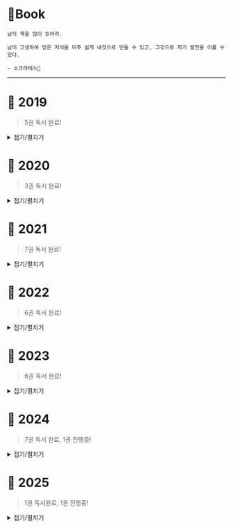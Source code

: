 # 📖Book

```
남의 책을 많이 읽어라.

남이 고생하여 얻은 지식을 아주 쉽게 내것으로 만들 수 있고, 그것으로 자기 발전을 이룰 수 있다.

- 소크라테스🧙‍
```

---

# 📅 2019

> 5권 독서 완료!

<details>
<summary>접기/펼치기</summary>

### 01. 모던 자바스크립트 입문

`📅 2019`

**✔ 완독**

💬 아예 프로그래밍을 모르는 사람들도 볼 수 있도록 설명되어있다. 너무 세세한 부분까지 설명하고 있어 지식이 조금 있다면 지루할 수 있지만 세세하게 놓쳤던 부분을 잡을 수 있었다.

---

### 02. 리액트를 다루는 기술

`📅 2019`

**✔ 완독**

💬 리액트의 교과서. 다른 리액트 책들보다 최신 트렌드에 맞게 설명이 잘 되어있다.

---

### 03. 자바 ORM 표준 JPA 프로그래밍

`📅 2019`

**✖ 중단**

💬 필요한 부분만 찾아서 봄. 차후 개념잡기 위해 차근차근 읽을 예정.

---

### 04. Clean Code

`📅 2019` `📅 2021`

**✖ 중단**

💬 매번 뒤쪽의 코드 폭탄 이후부터 더이상 진행하지를 못함..

---

### 05. HTTP 완벽 가이드

**✖ 중단**

💬 현재 읽기에는 너무 레거시 하며, 프론트쪽에 집중된 내용.

---
</details>

# 📅 2020

> 3권 독서 완료!

<details>
<summary>접기/펼치기</summary>

### 01. 불친절한 SQL 프로그래밍

`📅 2020`

**✔ 완독**

💬 오라클 중심으로 설명. SQL 개념책보다는 `SQL 사전`같은 느낌과 더 가깝다.

---

### 02. 친절한 SQL 튜닝

`📅 2020`

**✔ 완독**

💬 오라클 중심으로 설명. 이해하기 쉽게 튜닝을 풀어나간다.

---

### 03. 테스트 주도 개발

`📅 2020`

**✔ 완독**

💬 TDD 개발론의 개념을 잡아주는 책. 개념만 있는 책이라 실제 TDD 사용하려면 다른 레퍼런스를 참고해야하는게 조금 아쉽다.

---
</details>

# 📅 2021

> 7권 독서 완료!

<details>
<summary>접기/펼치기</summary>

### 01. Java의 정석

`📅 2021`

**✔ 완독**

💬 진작 볼걸.. 기본서로써 아주 좋은 책이다.

---

### 02. Hello Coding 그림으로 개념을 이해하는 알고리즘

`📅 2021`

**✔ 완독**

💬 자료구조와 알고리즘을 많은 예시로 굉장히 쉽게 설명해준다. 완전 기초(log의 정의부터 O(n) 등..) 레벨부터 알려주며 책이 굉장히 술술 쉽게 읽힌다.

---

### 03. 스프링부트 코드 공작소

`📅 2021`

**✖ 중단**

💬 책 내의 스프링부트 버전이 너무 낮아 실습을 진행하며 빈번한 오류 발생. 오류 해결하면서 지쳐버렸다. 책을 살땐 꼭 출판 일자를 확인하자.

---

### 04. 코드로 배우는 스프링부트 웹 프로젝트

`📅 2021`

**✔ 완독**

💬 인프런강의에서 진행한 프로젝트와는 다른식으로 코드들의 구성이 전개되는것이 조금 특이했다. 아무래도 완전 최신느낌은 아니였지만 실무에서 이런식으로 사용하는곳이 많겠구나 라는 생각이 들었다. 코드 자체가 스프링부트 기반이 아닌 스프링 기반의 약간의 레거시코드 같은 느낌이 있었다. 실무 위주로 따라하는 책이라 개념이 조금 부족한 부분은 많이 아쉬웠지만 가볍게 훑기는 좋았다.

---

### 05. 토비의 스프링 3.1

`📅 2021~2022`

**✔ 완독**

💬 3.1 버전이라 지금과 스프링 구현방식은 다를 수 있지만 개념은 동일하다. 스프링의 개념적인 부분을 이해할 수 있는 좋은 책이다. 또한 책 내에서 얘기해주는 개발 가이드가 오래된 책임에도 불구하고 세련된다. 대신 너무 긴시간에 걸쳐 읽어서 그런지 한번 더 읽어볼 예정이다.

---

### 06. 코딩인터뷰 완전 분석

`📅 2021`

**✔ 완독**

💬 모든 챕터의 연습문제들을 다 풀진 못했다. 개념정도만 훑었는데 책 내용이 굉장히 좋다. 나중에 한번 더 읽어볼 예정이다.

---

### 07. 리팩터링

`📅 2021`

**✔ 완독**

💬 표지를 바꿔야할 책 중 하나이다. 표지보고 전공책 느낌이 나서 재미없을것 같아서 미뤄왔는데 내용도 좋고 술술 읽히는 좋은 책이었다.

---
</details>

# 📅 2022

> 6권 독서 완료!

<details>
<summary>접기/펼치기</summary>

### 01. 1일 1로그 100일 완성 IT지식

`📅 2022`

**✔ 완독**

💬 친구를 IT업계로 끌어오기 위해 읽었던 책. 상식을 조금 환기시키는 용도로 좋았음. 재미있는 예시가 많아서 좋았다.

---

### 02. 객체지향의 사실과 오해

`📅 2022`

**✔ 완독**

💬 추상적으로 머리 속에만 있던 개념들을 가시적으로 책을 통해 텍스트로 접할 수 있던 점이 좋았다. 또한 책 내의 비유가 굉장하다.

---

### 03. Unit Testing (단위 테스트)

`📅 2022`

**✔ 완독**

💬 다른 테스트코드를 다루는 책에서 볼 수 없는 내용들이 가득하다. 테스트 코드뿐만이 아닌 여러 전반적인 클린코드 + 클린 아키텍처가 살짝 가미되어 있다. 아쉬운 점이라고 하면 번역이.....

---

### 04. 엘레강트 오브젝트

`📅 2022`

**✔ 완독**

💬 처음엔 저자의 단호한 어조에 당황했으나, 단호한 어조 덕에 경각심이 더 생기게 되었다. 예시도 많고 가볍게 읽기 좋은 책.

---

### 05. 함께자라기

`📅 2022`

**✔ 완독**

💬 내 기준 당연한 얘기를 하고있어서 크게 와닿진 않았음.

---

### 06. 이펙티브 자바

`📅 2022`

**✔ 완독**

💬 왜 신입때 읽다가 포기했는지 알 수 있었다. 현재 상황이랑 맞지 않은 내용도 많지만 어느정도 개발에 데여보아야 공감할 수 있는 부분이 많았음.

---
</details>

# 📅 2023

> 6권 독서 완료!

<details>
<summary>접기/펼치기</summary>

### 01. 도메인 주도 개발 시작하기

`📅 2023`

**✔ 완독**

💬 간단한 DDD 자체의 개념을 잘 알려주는 책이다. java, spring, jpa 기반의 기술셋을 가지고 있는 사람에게 더 적합한 DDD 책이다.

---

### 02. 도메인 주도 서비스로 시작하는 마이크로서비스 개발

`📅 2023`

**✔ 완독**

💬 좋은 책이었으나 살짝 어려운 감이 있긴 하였음. 다시 읽을 예정.

---

### 03. 프로그래머의 뇌

`📅 2023`

**✖ 중단**

💬 2022년 당시 다 읽었으나 시간이 살짝 지나고 나니 책에 대한 기억이 별로 없음.. 다시 읽어야 할듯.

---

### 04. 레거시 코드 활용 전략

`📅 2023`

**✔ 완독**

💬 생각보다 난이도가 있으며 재미가 별로 없다.

---

### 05. 리액트를 다루는 기술

`📅 2019` `📅 2023`

**✔ 완독**

💬 2019년 처음 읽었던 시점보다 많이 달라진 내용으로 새롭게 알게된 점이 많았음.

---

### 06. 클린 아키텍처

`📅 2023`

**✖ 중단**

💬 어거지로 다 읽었기 때문에 다시 읽을 예정.

---
</details>

# 📅 2024

> 7권 독서 완료, 1권 진행중!

<details>
<summary>접기/펼치기</summary>

### 01. Kotlin in Action

`📅 2024`

**✔ 완독**

💬 완독 했지만 완독한 것 같지 않음. 생각보다 코틀린 개념이 복잡했어서 다시 읽을 예정.

---

### 02. 오브젝트

`📅 2024`

**✔ 완독**

💬 중반의 코드 전개 방식부터 어떻게 이런 생각을 하면서 코드를 짜지? 라는 생각과 함께 저자가 천재 아닌가 라는 생각을 많이 하게 된 책임. 중반부터 난이도가 조금 있는 편이라 한번 더 읽을 예정.

---

### 03. 함수형 프로그래밍 with 자바

`📅 2024`

**✔ 완독**

💬 책 내용은 어렵지 않음. javaScript와 비슷하게 생각하면 좀 더 이해하기 쉽다. 자바에서의 함수형은 어떤것인가를 잘 알려주는 책.

---

### 04. 데이터 중심 애플리케이션 설계

`📅 2024`

**✔ 완독**

💬 최고의 책. 대신 연차가 적으면 이해하기 힘들 수도. 내부적으로 데이터들을 어떻게 관리할 것인지, 어떤 방식으로 아키텍처를 구현할 것인지에 대해 알려줌. 다시 한번 읽을 예정.

---

### 05. Release의 모든 것

`📅 2024`

**✔ 완독**

💬 저자가 자신의 경험에 비롯하여 운영시 생기는 문제점과 해결법을 알려준다. 생각보다 옛날얘기를 많이하지만 그 경험이 현재와 그리 동떨어지지 않다. 나름의 인사이트를 얻을 수 있는 책.

---

### 06. 24단계 실습으로 정복하는 쿠버네티스

`📅 2024`

**✖ 중단**

💬 인프라 전문가가 아닌 백엔드 개발자가 쿠버네티스를 이해하기에 딱 괜찮은 책. 아쉽게도 스터디가 중간에 파해서 완독하지는 못했다.

---

### 07. 클라우드 네이티브 스프링 인 액션

`📅 2024`

**✖ 중단**

💬 Spring Cloud 기반의 Spring 서비스를 어떻게 구성하는지 실습을 통해 진행하는 아주아주 좋은책.. 이지만 실제로 실무에서 이정도의 최신 기술을 사용하기 힘들다. 사실 본인의 경우 클라우드 기반 스프링 서비스가 궁금해서 스터디를 시작했는데, 타이밍 좋게 팀내 도입이 필요했던 시기가 있어서 그때 도움이 되긴 하였다. 대신 모든 내용을 숙지하지 못해서 다시 읽어볼 예정.

---

### 08. 아파치 카프카 애플리케이션 프로그래밍 with 자바

`📅 2024~2025`

**🕥 진행중**

💬 

---
</details>

# 📅 2025

> 1권 독서완료, 1권 진행중!

<details>
<summary>접기/펼치기</summary>

### 01. 디자인 패턴의 아름다움

`📅 2025`

**✔ 완독**

💬 내용은 좋았지만 예제 코드가 간단하지 않아 초심자에게는 다소 진입 장벽이 있을듯. 어떤 면에서는 복잡한 예제가 실제 상황에 더 가깝기 때문에 도움이 되기도 하지만, 개인적으로는 다른 쉬운 디자인 패턴 책을 먼저 읽고 나서 이 책을 읽는 순서가 더 적절해 보였다. 실제로 학습할 때도 먼저 블로그를 통해 개념을 선이해한 뒤, 다시 책을 통해 후이해하는 방식으로 진행했고 그로 인해 시간이 다소 부족했다.

---

### 02. 데이터 중심 애플리케이션 설계

`📅 2024` `📅 2025`

**🕥 재독 진행중**

💬 

</details>


